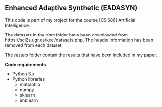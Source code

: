 <h2> Enhanced Adaptive Synthetic (EADASYN) </h2>

<p> This code is part of my project for the course [CS 686] Artificial Intelligence.

<p> The datasets in the <i>data</i> folder have been downloaded from https://sci2s.ugr.es/keel/datasets.php. The header information has been removed from each dataset.

<p> The <i>results</i> folder contain the results that have been included in my paper.

<p> <b>Code requirements</b>
<ul>
  <li> Python 3.x
  <li> Python libraries
  <ul>
    <li> matplotlib
    <li> numpy
    <li> sklearn
    <li> imblearn
  </ul>
</ul>
